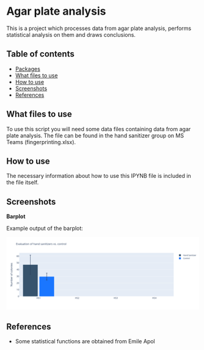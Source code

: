 # Agar plate analysis
This is a project which processes data from agar plate analysis, performs statistical analysis on them and draws conclusions.

## Table of contents
- [Packages](#packages)
- [What files to use](#what-files-to-use)
- [How to use](#how-to-use)
- [Screenshots](#screenshots)
- [References](#references)


## What files to use
To use this script you will need some data files containing data from agar plate analysis. 
The file can be found in the hand sanitizer group on MS Teams (fingerprinting.xlsx).


## How to use
The necessary information about how to use this IPYNB file is included in the file itself. 

## Screenshots

**Barplot**

Example output of the barplot:

![Barplot](https://github.com/dsph-first/hand-sanitizers-efficiency/blob/agar-plate-analysis/Plate_analysis/Fingerpad/barplot.png)


## References
- Some statistical functions are obtained from Emile Apol
